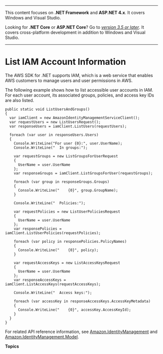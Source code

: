 --------

This content focuses on **\.NET Framework** and **ASP\.NET 4\.x**\. It covers Windows and Visual Studio\.

Looking for **\.NET Core** or **ASP\.NET Core**? Go to *[version 3\.5 or later](https://docs.aws.amazon.com/sdk-for-net/latest/developer-guide/welcome.html)*\. It covers cross\-platform development in addition to Windows and Visual Studio\.

--------

# List IAM Account Information<a name="iam-examples-list-user-info"></a>

The AWS SDK for \.NET supports IAM, which is a web service that enables AWS customers to manage users and user permissions in AWS\.

The following example shows how to list accessible user accounts in IAM\. For each user account, its associated groups, policies, and access key IDs are also listed\.

```
public static void ListUsersAndGroups()
{
  var iamClient = new AmazonIdentityManagementServiceClient();
  var requestUsers = new ListUsersRequest();
  var responseUsers = iamClient.ListUsers(requestUsers);

  foreach (var user in responseUsers.Users)
  {
    Console.WriteLine("For user {0}:", user.UserName);
    Console.WriteLine("  In groups:");

    var requestGroups = new ListGroupsForUserRequest
    {
      UserName = user.UserName
    };
    var responseGroups = iamClient.ListGroupsForUser(requestGroups);

    foreach (var group in responseGroups.Groups)
    {
      Console.WriteLine("    {0}", group.GroupName);
    }

    Console.WriteLine("  Policies:");

    var requestPolicies = new ListUserPoliciesRequest
    {
      UserName = user.UserName
    };
    var responsePolicies = iamClient.ListUserPolicies(requestPolicies);

    foreach (var policy in responsePolicies.PolicyNames)
    {
      Console.WriteLine("    {0}", policy);
    }

    var requestAccessKeys = new ListAccessKeysRequest
    {
      UserName = user.UserName
    };
    var responseAccessKeys = iamClient.ListAccessKeys(requestAccessKeys);

    Console.WriteLine("  Access keys:");

    foreach (var accessKey in responseAccessKeys.AccessKeyMetadata)
    {
      Console.WriteLine("    {0}", accessKey.AccessKeyId);
    }
  }
}
```

For related API reference information, see [Amazon\.IdentityManagement](https://docs.aws.amazon.com/sdkfornet/v3/apidocs/items/IAM/NIAM.html) and [Amazon\.IdentityManagement\.Model](https://docs.aws.amazon.com/sdkfornet/v3/apidocs/items/IAM/NIAMModel.html)\.

**Topics**
